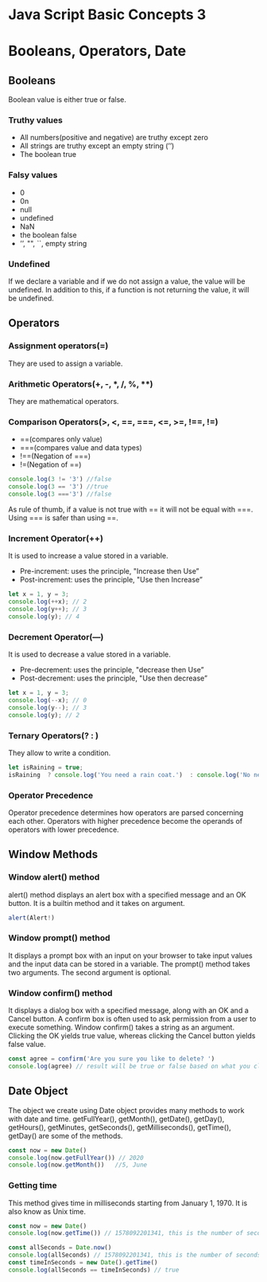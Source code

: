 # Java Script Basic Concepts 3

# Booleans, Operators, Date

## Booleans

Boolean value is either true or false.

### Truthy values

- All numbers(positive and negative) are truthy except zero
- All strings are truthy except an empty string (’’)
- The boolean true

### Falsy values

- 0
- 0n
- null
- undefined
- NaN
- the boolean false
- ’’, "", ``, empty string

### Undefined

If we declare a variable and if we do not assign a value, the value will be undefined. In addition to this, if a function is not returning the value, it will be undefined.

## Operators

### Assignment operators(=)

They are used to assign a variable.

### Arithmetic Operators(+, -, *, /, %, **)

They are mathematical operators.

### Comparison Operators(>, <, ==, ===, <=, >=, !==, !=)

- ==(compares only value)
- ===(compares value and data types)
- !==(Negation of ===)
- !=(Negation of ==)

```jsx
console.log(3 != '3') //false
console.log(3 == '3') //true
console.log(3 ==='3') //false
```

As rule of thumb, if a value is not true with == it will not be equal with ===. Using === is safer than using ==.

### Increment Operator(++)

It is used to increase a value stored in a variable.

- Pre-increment: uses the principle, "Increase then Use”
- Post-increment: uses the principle, "Use then Increase”

```jsx
let x = 1, y = 3;
console.log(++x); // 2
console.log(y++); // 3
console.log(y); // 4
```

### Decrement Operator(—)

It is used to decrease a value stored in a variable.

- Pre-decrement: uses the principle, "decrease then Use”
- Post-decrement: uses the principle, "Use then decrease”

```jsx
let x = 1, y = 3;
console.log(--x); // 0
console.log(y--); // 3
console.log(y); // 2
```

### Ternary Operators(? : )

They allow to write a condition.

```jsx
let isRaining = true;
isRaining  ? console.log('You need a rain coat.')  : console.log('No need for a rain coat.')  //You need a rain coat
```

### Operator Precedence

Operator precedence determines how operators are parsed concerning each other. Operators with higher precedence become the operands of operators with lower precedence.

## Window Methods

### Window alert() method

alert() method displays an alert box with a specified message and an OK button. It is a builtin method and it takes on argument.

```jsx
alert(Alert!)
```

### Window prompt() method

It displays a prompt box with an input on your browser to take input values and the input data can be stored in a variable. The prompt() method takes two arguments. The second argument is optional.

### Window confirm() method

It displays a dialog box with a specified message, along with an OK and a Cancel button. A confirm box is often used to ask permission from a user to execute something. Window confirm() takes a string as an argument. Clicking the OK yields true value, whereas clicking the Cancel button yields false value.

```jsx
const agree = confirm('Are you sure you like to delete? ')
console.log(agree) // result will be true or false based on what you click on the dialog box
```

## Date Object

The object we create using Date object provides many methods to work with date and time. getFullYear(), getMonth(), getDate(), getDay(), getHours(), getMinutes, getSeconds(), getMilliseconds(), getTime(), getDay() are some of the methods.

```jsx
const now = new Date()
console.log(now.getFullYear()) // 2020
console.log(now.getMonth())   //5, June

```

### Getting time

This method gives time in milliseconds starting from January 1, 1970. It is also know as Unix time.

```jsx
const now = new Date() 
console.log(now.getTime()) // 1578092201341, this is the number of seconds passed from January 1, 1970 to January 4, 2020 00:56:41
```

```jsx
const allSeconds = Date.now() 
console.log(allSeconds) // 1578092201341, this is the number of seconds passed from January 1, 1970 to January 4, 2020 00:56:41
const timeInSeconds = new Date().getTime()
console.log(allSeconds == timeInSeconds) // true
```